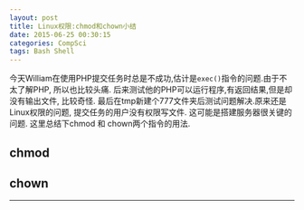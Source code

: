```yaml
---
layout: post
title: Linux权限:chmod和chown小结
date: 2015-06-25 00:30:15
categories: CompSci
tags: Bash Shell
---
```


今天William在使用PHP提交任务时总是不成功,估计是`exec()`指令的问题.由于不太了解PHP, 所以也比较头痛. 后来测试他的PHP可以运行程序,有返回结果,但是却没有输出文件, 比较奇怪. 最后在tmp新建个777文件夹后测试问题解决.原来还是Linux权限的问题, 提交任务的用户没有权限写文件. 这可能是搭建服务器很关键的问题. 这里总结下chmod 和 chown两个指令的用法.

## chmod

## chown

---
